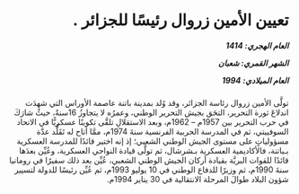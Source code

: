 <h1 dir="rtl">تعيين الأمين زروال رئيسًا للجزائر .</h1>

<h5 dir="rtl">العام الهجري:  1414

الشهر القمري: شعبان

العام الميلادي: 1994</h5>

<p dir="rtl">تولَّى الأمين زروال رئاسة الجزائر، وقد وُلد بمدينة باتنة عاصمة الأوراس التي شهِدَت اندلاعَ ثورة التحرير، التحَق بجيش التحرير الوطني، وعمرُه لا يتجاوزُ 16سنةً، حيثُ شارَكَ في حرب التحرير بين 1957م – 1962م، وبعد الاستقلالِ تلقَّى تكوينًا عسكريًّا في الاتحاد السوفييتي، ثم في المدرسة الحربية الفرنسية سنةَ 1974م، ممَّا أتاح له تَقَلُّد عدَّة مسؤولياتٍ على مستوى الجيش الوطني الشعبي؛ إذ إنه اختير قائدًا للمدرسة العسكرية بـباتنة، فالأكاديمية العسكرية بـشرشال، ثم تولَّى قيادة النواحي العسكرية، وعُيِّن بعدَها قائدًا للقوات البريَّة بقيادة أركان الجيش الوطني الشعبي، عُيِّن بعد ذلك سفيرًا في رومانيا سنةَ 1990م، ثم وزيرًا للدفاع الوطني في 10 يوليو 1993م، ثم عُيِّن رئيسًا للدولة لتسيير شؤون البلاد طوالَ المرحلة الانتقالية في 30 يناير 1994م.</p></br>
